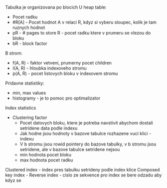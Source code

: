 Tabulka je organizovana po blocich
U heap table:
- Pocet radku
- \#R[A] - Pocet hodnot A v relaci R, kdyz si vyberu sloupec, kolik je tam ruznych hodnot
- pR - \# pages to store R - pocet radku ktere v prumeru se vlezou do bloku
- bR - block factor

B strom:
- f(A, R) - faktor vetveni, prumerny pocet children
- I(A, R) - hloubka indexoveho stromu
- p(A, R) - pocet listovych bloku v indexovem stromu

Pridavne statistiky:
- min, max values
- histogramy - je to pomoc pro optimalizator

Index statistics
- Clustering factor
	- Pocet datovych bloku, ktere je potreba navstivit abychom dostali setridene data podle indexu
	- Jak hodne jsou hodnoty v bazove tabulce rozhazene vuci klici - indexu
	- V b stromu jsou rowid pointery do bazove tabulky, v b stromu jsou setridene, ale v bazove tabulce setridene nejsou
	- min hodnota pocet bloku
	- max hodnota pocet radku

Clustered index - index pres tabulku setrideny podle index klice
Composed key index - 
Reverse index - cislo ze sekvence pro index se bere odzadu aby kdyz se 